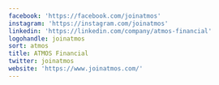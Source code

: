 ```yaml
---
facebook: 'https://facebook.com/joinatmos'
instagram: 'https://instagram.com/joinatmos'
linkedin: 'https://linkedin.com/company/atmos-financial'
logohandle: joinatmos
sort: atmos
title: ATMOS Financial
twitter: joinatmos
website: 'https://www.joinatmos.com/'
---
```

